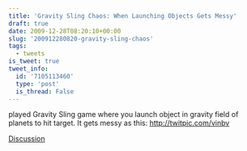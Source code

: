 ```yaml
---
title: 'Gravity Sling Chaos: When Launching Objects Gets Messy'
draft: true
date: 2009-12-28T08:20:10+00:00
slug: '200912280820-gravity-sling-chaos'
tags:
  - tweets
is_tweet: true
tweet_info:
  id: '7105113460'
  type: 'post'
  is_thread: False
---
```




played Gravity Sling game where you launch object in gravity field of planets to hit target. It gets messy as this: http://twitpic.com/vinbv

[Discussion](https://x.com/sytelus/status/7105113460)
